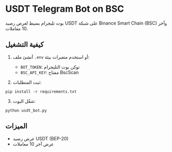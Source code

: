 # USDT Telegram Bot on BSC
بوت تليجرام بسيط لعرض رصيد USDT على شبكة Binance Smart Chain (BSC) وآخر 10 معاملات.

## كيفية التشغيل
1. أنشئ ملف `.env` أو استخدم متغيرات بيئة:
   - `BOT_TOKEN`: توكن بوت التليجرام
   - `BSC_API_KEY`: مفتاح BscScan

2. ثبت المتطلبات:
```
pip install -r requirements.txt
```

3. شغّل البوت:
```
python usdt_bot.py
```

## الميزات
- عرض رصيد USDT (BEP-20)
- عرض آخر 10 معاملات
